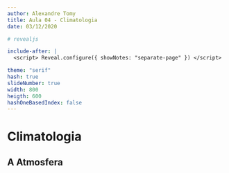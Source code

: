 ```yaml
---
author: Alexandre Tomy
title: Aula 04 - Climatologia
date: 03/12/2020

# revealjs

include-after: |
  <script> Reveal.configure({ showNotes: "separate-page" }) </script>

theme: "serif"
hash: true
slideNumber: true
width: 800
heigth: 600
hashOneBasedIndex: false
---
```


# Climatologia

## A Atmosfera
